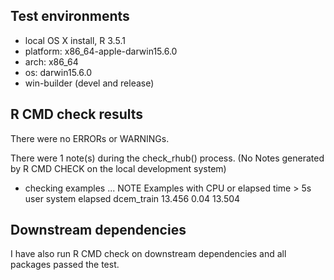 ## Test environments
* local OS X install, R 3.5.1
* platform: x86_64-apple-darwin15.6.0 
* arch: x86_64                      
* os: darwin15.6.0
* win-builder (devel and release)

## R CMD check results
There were no ERRORs or WARNINGs. 

There were 1 note(s) during the check_rhub() process. (No Notes generated by R CMD CHECK on the 
local development system)

* checking examples ... NOTE
Examples with CPU or elapsed time > 5s
             user system elapsed
dcem_train 13.456   0.04  13.504

## Downstream dependencies
I have also run R CMD check on downstream dependencies and all packages
passed the test.
